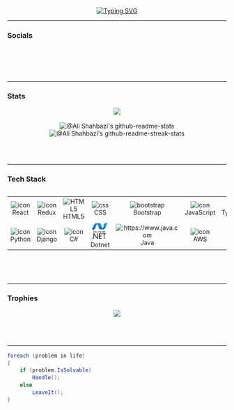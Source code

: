 <p align="center">
  <a href="https://git.io/typing-svg">
    <img src="https://readme-typing-svg.demolab.com?font=Quicksand&weight=700&size=24&pause=1000&color=82AAFFFF&center=true&vCenter=true&random=false&width=435&lines=FULL+STACK+DEVELOPER" alt="Typing SVG" />
  </a>
</p>

---
### Socials
<p align="center">
  <a href="https://t.me/AliVorTex" target="_blank"><img alt="" src="https://img.shields.io/badge/Telegram-000?logo=Telegram&logoColor=0088CC&style=for-the-badge" style="vertical-align:center" /></a>
  <a href="https://discord.com/users/vort3x3715" target="_blank"><img alt="" src="https://img.shields.io/badge/discord-000?style=for-the-badge&logo=discord&logoColor=4e5d94" style="vertical-align:center" /></a>
  <a href="https://twitter.com/alishahbazi81" target="_blank"><img alt="" src="https://img.shields.io/badge/Twitter-000?logo=Twitter&logoColor=1DA1F2&style=for-the-badge" style="vertical-align:center" /></a>
  <a href="https://linkedin.com/in/alishahbazi81" target="_blank"><img alt="" src="https://img.shields.io/badge/LinkedIn-000?logo=linkedin&logoColor=0A66C2&style=for-the-badge" style="vertical-align:center" /></a>
  <a href="https://instagram.com/ali.vortex" target="_blank"><img alt="" src="https://img.shields.io/badge/Instagram-000?style=for-the-badge&logo=Instagram&logoColor=E4405F" style="vertical-align:center" /></a>
  <a href="https://facebook.com/ali.shahbazi.90410" target="_blank"><img alt="" src="https://img.shields.io/badge/facebook-000?style=for-the-badge&logo=facebook&logoColor=3b5998" style="vertical-align:center" /></a>
  <a href="https://codepen.io/alishahbazi81" target="_blank"><img alt="" src="https://img.shields.io/badge/codepen-000?style=for-the-badge&logo=codepen&logoColor=FFFFFF" style="vertical-align:center" /></a>
</p>
<br><br>

---
### Stats
<p align="center">
  <img src="https://github-readme-stats.vercel.app/api/top-langs/?username=AliShahbazi81&theme=blueberry&hide_border=true&langs_count=8&layout=compact"width="47%"/> 
</p>

<p align="center">
    <img src="https://github-readme-stats-one-bice.vercel.app/api?username=AliShahbazi81&theme=blueberry&hide_border=true&show_icons=true&count_private=true&hide_border=true&role=OWNER,ORGANIZATION_MEMBER,COLLABORATOR"  width="48%" alt="@Ali Shahbazi's github-readme-stats"/>
      <img src="https://github-readme-streak-stats.herokuapp.com?user=AliShahbazi81&theme=blueberry&hide_border=true&include_all_commits=true&count_private=true&date_format=M%20j%5B%2C%20Y%5D"  width="47%" alt="@Ali Shahbazi's github-readme-streak-stats"/>
</p>
<br><br>

---
### Tech Stack
<div style="display: flex; align-items: flex-start; align: center">
  <table align="center">
    <!-- Front-end Technologies -->
    <tr>
      <td align="center" width="96">
          <img src="https://techstack-generator.vercel.app/react-icon.svg" alt="icon" width="40" height="40" />
        <br>React
      </td>
      <td align="center" width="96">
          <img src="https://techstack-generator.vercel.app/redux-icon.svg" alt="icon" width="40" height="40" />
        <br>Redux
      </td>
      <td align="center"  width="96">
          <img src="https://skillicons.dev/icons?i=html" width="40" height="40" alt="HTML5" />
        <br>HTML5
      </td>
      <td align="center" width="96">
          <img src="https://skillicons.dev/icons?i=css" width="40" height="40" alt="css" />
        <br>CSS
      </td>
      <td align="center"  width="96">
          <img src="https://skillicons.dev/icons?i=bootstrap" width="40" height="40" alt="bootstrap" />
        <br>Bootstrap
      </td>
      <td align="center" width="96">
          <img src="https://techstack-generator.vercel.app/js-icon.svg" alt="icon" width="40" height="40" />
        <br>JavaScript
      </td>
      <td align="center" width="96">
          <img src="https://techstack-generator.vercel.app/ts-icon.svg" alt="icon" width="40" height="40" />
        <br>TypeScript
      </td>
      <td align="center" width="96">
          <img src="https://techstack-generator.vercel.app/webpack-icon.svg" alt="icon" width="40" height="40" />
        <br>Webpack
      </td>
    </tr>
    <!-- Back-end and Other Technologies -->
    <tr>
      <td align="center" width="96">
          <img src="https://techstack-generator.vercel.app/python-icon.svg" alt="icon" width="40" height="40" />
        <br>Python
      </td>
      <td align="center" width="96">
          <img src="https://techstack-generator.vercel.app/django-icon.svg" alt="icon" width="40" height="40" />
        <br>Django
      </td>
      <td align="center" width="96">
          <img src="https://techstack-generator.vercel.app/csharp-icon.svg" alt="icon" width="40" height="40" />
        <br>C#
      </td>
      <td align="center" width="96">
          <img src="https://raw.githubusercontent.com/devicons/devicon/master/icons/dot-net/dot-net-original-wordmark.svg" width="40" height="40" alt="Vue" />
        <br>Dotnet
      </td>
      <td align="center" width="96">
          <img src="https://techstack-generator.vercel.app/java-icon.svg" width="40" height="40" alt="https://www.java.com" />
        <br>Java
      </td>
      <td align="center" width="96">
          <img src="https://techstack-generator.vercel.app/aws-icon.svg" alt="icon" width="40" height="40" />
        <br>AWS
      </td>
      <td align="center" width="96">
          <img src="https://techstack-generator.vercel.app/github-icon.svg" alt="icon" width="40" height="40" />
        <br>Github
      </td>
      <td align="center" width="96"> 
          <img src="https://user-images.githubusercontent.com/25181517/192108372-f71d70ac-7ae6-4c0d-8395-51d8870c2ef0.png" width="40" height="40" alt="Git" />
        <br>Git
      </td>
    </tr>
  </table>
</div>

<br><br>

---

### Trophies
<p align="center">
    <img src="https://github-profile-trophy.vercel.app/?username=AliShahbazi81&theme=dracula&margin-h=15&no-bg=true&column=5&no-frame=true"/>
  </p>
<br><br>

---
``` java
foreach (problem in life)
{
    if (problem.IsSolvable)
        Handle();
    else
        LeaveIt();
}
```
